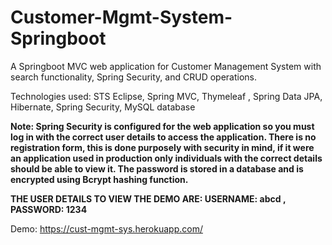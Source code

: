 # Customer-Mgmt-System-Springboot

A Springboot MVC web application for Customer Management System with search functionality, Spring Security, and CRUD operations.


Technologies used: STS Eclipse, Spring MVC, Thymeleaf , Spring Data JPA, Hibernate, Spring Security, MySQL database


**Note: Spring Security is configured for the web application so you must log in with the correct user details to access the application. There is no registration form, this is done purposely with security in mind, if it were an application used in production only individuals with the correct details should be able to view it. The password is stored in a database and is encrypted using Bcrypt hashing function.**

**THE USER DETAILS TO VIEW THE DEMO ARE: USERNAME: abcd , PASSWORD: 1234**

Demo: https://cust-mgmt-sys.herokuapp.com/

